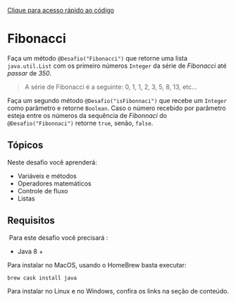 [Clique para acesso rápido ao código](https://github.com/viniciusrogerio/codenation/blob/master/modulo-1/java-0/src/main/java/br/com/codenation/desafioexe/DesafioApplication.java)

# Fibonacci

Faça um método `@Desafio("Fibonacci")` que retorne uma lista `java.util.List` com os primeiro números `Integer` da série de *Fibonacci* até *passar* de *350*.

> A série de Fibonacci é a seguinte: 0, 1, 1, 2, 3, 5, 8, 13, etc...

Faça um segundo método `@Desafio("isFibonnaci")` que recebe um `Integer` como parâmetro e retorne `Boolean`.
Caso o número recebido por parâmetro esteja entre os números da sequência de *Fibonnaci* do `@Desafio("Fibonnaci")` retorne `true`, senão, `false`.

## Tópicos

Neste desafio você aprenderá:

- Variáveis e métodos
- Operadores matemáticos
- Controle de fluxo
- Listas

## Requisitos
​
Para este desafio você precisará :

- Java 8 +

Para instalar no MacOS, usando o HomeBrew basta executar:

    brew cask install java

Para instalar no Linux e no Windows, confira os links na seção de conteúdo.
